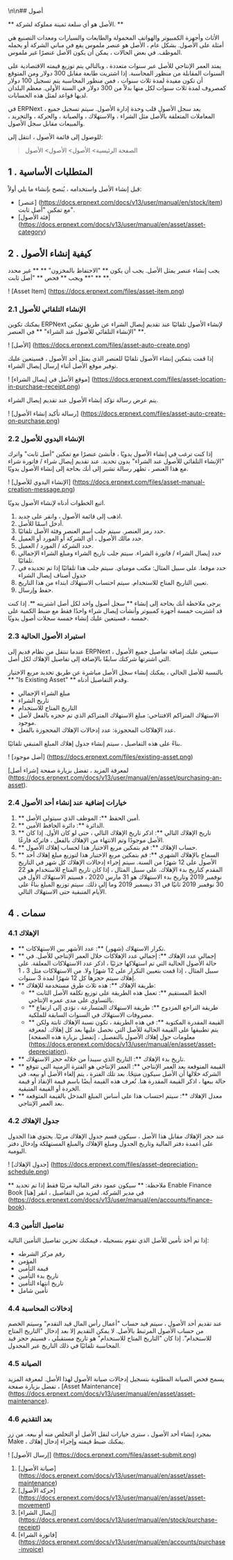 \n\n## أصول

** الأصل هو أي سلعة ثمينة مملوكة لشركة. **

الأثاث وأجهزة الكمبيوتر والهواتف المحمولة والطابعات والسيارات ومعدات التصنيع هي أمثلة على الأصول. بشكل عام ، الأصل هو عنصر ملموس يقع في مباني الشركة أو يحمله الموظف. في بعض الحالات ، يمكن أن يكون الأصل عنصرًا غير ملموس.

يمتد العمر الإنتاجي للأصل عبر سنوات متعددة ، وبالتالي يتم توزيع قيمته الاقتصادية على السنوات المقابلة من منظور المحاسبة. إذا اشتريت طابعة مقابل 300 دولار ومن المتوقع أن تكون مفيدة لمدة ثلاث سنوات ، فمن منظور المحاسبة يتم تسجيل 100 دولار كمصروف لمدة ثلاث سنوات لكل منها بدلاً من 300 دولار في السنة الأولى. معظم البلدان لديها قواعد لمثل هذه الحسابات.

في ERPNext ، يعد سجل الأصول قلب وحدة إدارة الأصول. سيتم تسجيل جميع المعاملات المتعلقة بالأصل مثل الشراء ، والاستهلاك ، والصيانة ، والحركة ، والتخريد ، والمبيعات مقابل سجل الأصول.

للوصول إلى قائمة الأصول ، انتقل إلى:

> الصفحة الرئيسية> الأصول> الأصول> الأصول

## 1 \. المتطلبات الأساسية

قبل إنشاء الأصل واستخدامه ، يُنصح بإنشاء ما يلي أولاً:

* [عنصر] (https://docs.erpnext.com/docs/v13/user/manual/en/stock/item) مع تمكين "أصل ثابت".
* [فئة الأصول] (https://docs.erpnext.com/docs/v13/user/manual/en/asset/asset-category)

## 2 \. كيفية إنشاء الأصول

يجب إنشاء عنصر يمثل الأصل. يجب أن يكون ** "الاحتفاظ بالمخزون" ** ** غير محدد ** ويجب ** فحص ** "أصل ثابت" ** **.

! [Asset Item] (https://docs.erpnext.com/files/asset-item.png)

### 2.1 الإنشاء التلقائي للأصول

يمكنك تكوين ERPNext لإنشاء الأصول تلقائيًا عند تقديم إيصال الشراء عن طريق تمكين ** "الإنشاء التلقائي للأصول عند الشراء" ** في العنصر.

! [الأصل] (https://docs.erpnext.com/files/asset-auto-create.png)

إذا قمت بتمكين إنشاء الأصول تلقائيًا للعنصر الذي يمثل أحد الأصول ، فسيتعين عليك توفير موقع الأصل أثناء إرسال إيصال الشراء.

! [موقع الأصل في إيصال الشراء] (https://docs.erpnext.com/files/asset-location-in-purchase-receipt.png)

يتم عرض رسالة تؤكد إنشاء الأصول عند تقديم إيصال الشراء.

! [رسالة تأكيد إنشاء الأصول] (https://docs.erpnext.com/files/asset-auto-create-on-purchase.png)

### 2.2 الإنشاء اليدوي للأصول

إذا كنت ترغب في إنشاء الأصول يدويًا ، فأنشئ عنصرًا مع تمكين "أصل ثابت" واترك "الإنشاء التلقائي للأصول عند الشراء" بدون تحديد. عند تقديم إيصال شراء / فاتورة شراء مع هذا العنصر ، تظهر رسالة تشير إلى أنك بحاجة إلى إنشاء الأصول يدويًا.

! [الإنشاء اليدوي للأصول] (https://docs.erpnext.com/files/asset-manual-creation-message.png)

اتبع الخطوات أدناه لإنشاء الأصول يدويًا.

1. اذهب إلى قائمة الأصول ، وانقر على جديد.
2. أدخل اسمًا للأصل.
3. حدد رمز العنصر. سيتم جلب اسم العنصر وفئة الأصل تلقائيًا.
4. حدد مالك الأصول ، أي الشركة أو المورد أو العميل.
5. حدد الشركة / المورد / العميل.
6. حدد إيصال الشراء / فاتورة الشراء. سيتم جلب تاريخ الشراء ومبلغ الشراء الإجمالي تلقائيًا.
7. حدد موقعا. على سبيل المثال: مكتب مومباي. سيتم جلب هذا تلقائيًا إذا تم تحديده في جدول أصناف إيصال الشراء
8. تعيين التاريخ المتاح للاستخدام. سيتم احتساب الاستهلاك ابتداء من هذا التاريخ.
9. حفظ وإرسال.

يرجى ملاحظة أنك بحاجة إلى إنشاء ** سجل أصول واحد لكل أصل اشتريته **. إذا كنت قد اشتريت خمسة أجهزة كمبيوتر وأنشأت إيصال شراء واحدًا فقط مع ضبط الكمية على خمسة ، فسيتعين عليك إنشاء خمسة سجلات أصول يدويًا.

### 2.3 استيراد الأصول الحالية

عندما تنتقل من نظام قديم إلى ERPNext ، سيتعين عليك إضافة تفاصيل جميع الأصول التي اشترتها شركتك سابقًا بالإضافة إلى تفاصيل الإهلاك لكل أصل.

بالنسبة للأصل الحالي ، يمكنك إنشاء سجل الأصل مباشرة عن طريق تحديد مربع الاختيار ** "Is Existing Asset" ** وقدم التفاصيل أدناه.

* مبلغ الشراء الإجمالي
* تاريخ الشراء
* التاريخ المتاح للاستخدام
* الاستهلاك المتراكم الافتتاحي: مبلغ الاستهلاك المتراكم الذي تم حجزه بالفعل لأصل موجود.
* عدد الإهلاكات المحجوزة: عدد إدخالات الإهلاك المحجوزة بالفعل.

بناءً على هذه التفاصيل ، سيتم إنشاء جدول إهلاك المبلغ المتبقي تلقائيًا.

! [أصل موجود] (https://docs.erpnext.com/files/existing-asset.png)

لمعرفة المزيد ، تفضل بزيارة صفحة [شراء أصل] (https://docs.erpnext.com/docs/v13/user/manual/en/asset/purchasing-an-asset).

### 2.4 خيارات إضافية عند إنشاء أحد الأصول

1. ** أمين الحفظ **: الموظف الذي سيتولى الأصل.
2. ** الدائرة **: دائرة الحافظ الأمين.
3. ** تاريخ الإهلاك التالي **: اذكر تاريخ الإهلاك التالي ، حتى لو كان الأول. إذا كان الأصل موجودًا وتم الانتهاء من الإهلاك بالفعل ، فاتركه فارغًا.
4. ** حساب الإهلاك **: قم بتمكين مربع الاختيار هذا لحساب إهلاك الأصول.
5. ** السماح بالإهلاك الشهري **: قم بتمكين مربع الاختيار هذا لتوزيع مبلغ إهلاك أحد الأصول على 12 شهرًا من السنة. سيتم إجراء إدخالات الإهلاك كل شهر في التاريخ المقدم كتاريخ بدء الإهلاك. على سبيل المثال ، إذا كان تاريخ المتاح للاستخدام هو 22 نوفمبر 2019 وتاريخ بدء الاستهلاك هو 31 مارس 2020 ، فسيتم الاستهلاك الأول في 30 نوفمبر 2019 ثانيًا في 31 ديسمبر 2019 وما إلى ذلك. سيتم توزيع المبلغ بناءً على الأيام المتبقية حتى الاستهلاك التالي.

## 4 \. سمات

### 4.1 الإهلاك

* ** تكرار الاستهلاك (شهور) **: عدد الأشهر بين الاستهلاكات.
* ** إجمالي عدد الإهلاك **: إجمالي عدد الإهلاكات خلال العمر الإنتاجي للأصل. في حالة الأصول الحالية التي تم استهلاكها جزئيًا ، اذكر عدد الاستهلاكات المعلقة. على سبيل المثال ، إذا قمت بتعيين التكرار على 12 شهرًا ولا. من الاستهلاكات مثل 3 ، 1 إهلاك سيتم حجزها كل 12 شهرًا لمدة 3 سنوات.
* ** طريقة الإهلاك **: هذه ثلاث طرق مستخدمة للإهلاك:
    * ** الخط المستقيم **: تعمل هذه الطريقة على توزيع تكلفة الأصل الثابت بالتساوي على مدى عمره الإنتاجي.
    * ** طريقة التراجع المزدوج **: طريقة الاستهلاك المتسارعة ، تؤدي إلى ارتفاع مصروفات الاستهلاك في السنوات السابقة للملكية.
    * ** القيمة المقدرة المكتوبة **: في هذه الطريقة ، تكون نسبة الإهلاك ثابتة ولكن يتم تطبيقها على القيمة الحالية للأصل التي نحصل عليها بعد كل إهلاك. لمعرفة معلومات حول إهلاك الأصول بالتفصيل ، [تفضل بزيارة هذه الصفحة] (https://docs.erpnext.com/docs/v13/user/manual/en/asset/asset-depreciation).
* ** تاريخ بدء الإهلاك **: التاريخ الذي سيبدأ من خلاله حجز الاستهلاك.
* ** القيمة المتوقعة بعد العمر الإنتاجي **: العمر الإنتاجي هو الفترة الزمنية التي تتوقع الشركة خلالها أن الأصل سيكون منتِجًا. بعد تلك الفترة ، يتم إلغاء الأصل أو بيعه. في حالة بيعها ، اذكر القيمة المقدرة هنا. تُعرف هذه القيمة أيضًا باسم قيمة الإنقاذ أو قيمة الخردة أو القيمة المتبقية.
* ** معدل الإهلاك **: سيتم احتساب هذا على أساس المبلغ المدخل بالقيمة المتوقعة بعد العمر الإنتاجي.

### 4.2 جدول الإهلاك

عند حجز الإهلاك مقابل هذا الأصل ، سيكون قسم جدول الإهلاك مرئيًا. يحتوي هذا الجدول على أعمدة دفتر المالية وتاريخ الجدول ومبلغ الإهلاك والمبلغ المستهلكة وإدخال دفتر اليومية.

! [جدول الإهلاك] ​​(https://docs.erpnext.com/files/asset-depreciation-schedule.png)

** ملاحظة: ** سيكون عمود دفتر المالية مرئيًا فقط إذا تم تحديد Enable Finance Book في مدير الشركة. لمزيد من التفاصيل ، انقر [هنا] (https://docs.erpnext.com/docs/v13/user/manual/en/accounts/finance-book).

### 4.3 تفاصيل التأمين

إذا تم أخذ تأمين للأصل الذي تقوم بتسجيله ، فيمكنك تخزين تفاصيل التأمين التالية:

*   رقم مركز الشرطه
* المؤمن
* قيمة التأمين
* تاريخ بدء التأمين
* تاريخ انتهاء التأمين
*   تأمين شامل

### 4.4 إدخالات المحاسبة

عند تقديم أحد الأصول ، سيتم قيد حساب "أعمال رأس المال قيد التقدم" وسيتم الخصم من حساب الأصول المرتبط بالأصل. لا يمكن التقديم إلا بعد إدخال "التاريخ المتاح للاستخدام". إذا كان "التاريخ المتاح للاستخدام" هو تاريخ مستقبلي ، فسيتم حجز قيد المحاسبة تلقائيًا في ذلك التاريخ عبر المجدول.

### 4.5 الصيانة

يسمح فحص الصيانة المطلوبة بتسجيل إدخالات صيانة الأصول لهذا الأصل. لمعرفة المزيد ، تفضل بزيارة صفحة [Asset Maintenance] (https://docs.erpnext.com/docs/v13/user/manual/en/asset/asset-maintenance).

### 4.6 بعد التقديم

بمجرد إنشاء أحد الأصول ، سترى خيارات لنقل الأصل أو التخلص منه أو بيعه. من زر Make ، يمكنك ضبط قيمته وإجراء إدخال إهلاك.

! [إرسال الأصول] (https://docs.erpnext.com/files/asset-submit.png)

1. [صيانة الأصول] (https://docs.erpnext.com/docs/v13/user/manual/en/asset/asset-maintenance)
2. [حركة الأصول] (https://docs.erpnext.com/docs/v13/user/manual/en/asset/asset-movement)
3. [إيصال الشراء] (https://docs.erpnext.com/docs/v13/user/manual/en/stock/purchase-receipt)
4. [فاتورة الشراء] (https://docs.erpnext.com/docs/v13/user/manual/en/accounts/purchase-invoice)
